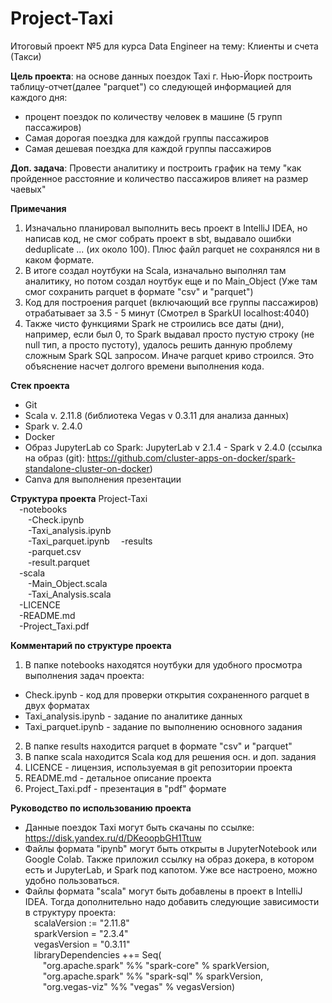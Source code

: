 # Project-Taxi
Итоговый проект №5 для курса Data Engineer на тему: Клиенты и счета (Такси)

**Цель проекта**: на основе данных поездок Taxi г. Нью-Йорк построить таблицу-отчет(далее "parquet") со следующей информацией для каждого дня:
 * процент поездок по количеству человек в машине (5 групп пассажиров)
 * Самая дорогая поездка для каждой группы пассажиров
 * Самая дешевая поездка для каждой группы пассажиров

**Доп. задача**: Провести аналитику и построить график на тему "как пройденное расстояние и количество пассажиров влияет на размер чаевых"

**Примечания**
1) Изначально планировал выполнить весь проект в IntelliJ IDEA, но написав код, не смог собрать проект в sbt, выдавало ошибки deduplicate ... (их около 100). Плюс файл parquet не сохранялся ни в каком формате.
2) В итоге создал ноутбуки на Scala, изначально выполнял там аналитику, но потом создал ноутбук еще и по Main_Object (Уже там смог сохранить parquet в формате "csv" и "parquet")
3) Код для построения parquet (включающий все группы пассажиров) отрабатывает за 3.5 - 5 минут (Смотрел в SparkUI localhost:4040)
4) Также чисто функциями Spark не строились все даты (дни), например, если был 0, то Spark выдавал просто пустую строку (не null тип, а просто пустоту), удалось решить данную проблему сложным Spark SQL запросом. Иначе parquet криво строился. Это объяснение насчет долгого времени выполнения кода.

**Стек проекта**
 * Git
 * Scala v. 2.11.8 (библиотека Vegas v 0.3.11 для анализа данных)
 * Spark v. 2.4.0
 * Docker
 * Образ JupyterLab со Spark: JupyterLab v 2.1.4 - Spark v 2.4.0 (ссылка на образ (git): https://github.com/cluster-apps-on-docker/spark-standalone-cluster-on-docker)
 * Canva для выполнения презентации

**Структура проекта**
Project-Taxi<br>
&emsp;-notebooks <br>
&emsp;&emsp;-Check.ipynb <br>
&emsp;&emsp;-Taxi_analysis.ipynb <br>
&emsp;&emsp;-Taxi_parquet.ipynb 
&emsp;-results <br>
&emsp;&emsp;-parquet.csv <br>
&emsp;&emsp;-result.parquet <br>
&emsp;-scala <br>
&emsp;&emsp;-Main_Object.scala <br>
&emsp;&emsp;-Taxi_Analysis.scala <br>
&emsp;-LICENCE <br>
&emsp;-README.md <br>
&emsp;-Project_Taxi.pdf <br>

**Комментарий по структуре проекта**
1) В папке notebooks находятся ноутбуки для удобного просмотра выполнения задач проекта:
 * Check.ipynb - код для проверки открытия сохраненного parquet в двух форматах
 * Taxi_analysis.ipynb - задание по аналитике данных
 * Taxi_parquet.ipynb - задание по выполнению основного задания
2) В папке results находится parquet в формате "csv" и "parquet"
3) В папке scala находится Scala код для решения осн. и доп. задания
4) LICENCE - лицензия, используемая в git репозитории проекта
5) README.md - детальное описание проекта
6) Project_Taxi.pdf - презентация в "pdf" формате

**Руководство по использованию проекта**
 * Данные поездок Taxi могут быть скачаны по ссылке: https://disk.yandex.ru/d/DKeoopbGH1Ttuw
 * Файлы формата "ipynb" могут быть открыты в JupyterNotebook или Google Colab. Также приложил ссылку на образ докера, в котором есть и JupyterLab, и Spark под капотом. Уже все настроено, можно удобно пользоваться.
 * Файлы формата "scala" могут быть добавлены в проект в IntelliJ IDEA. Тогда дополнительно надо добавить следующие зависимости в структуру проекта: <br>
&emsp;scalaVersion := "2.11.8" <br>
&emsp;sparkVersion = "2.3.4" <br>
&emsp;vegasVersion = "0.3.11" <br>
&emsp;libraryDependencies ++= Seq( <br>
&emsp;&emsp;"org.apache.spark" %% "spark-core" % sparkVersion, <br>
&emsp;&emsp;"org.apache.spark" %% "spark-sql" % sparkVersion, <br>
&emsp;&emsp;"org.vegas-viz" %% "vegas" % vegasVersion)